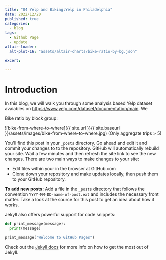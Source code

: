```yaml
---
title: "04 Yelp and Biking:Yelp in Philadelphia"
date: 2022/12/20
published: true
categories:
  - blog
tags:
  - Github Page
  - update
altair-loader:
  alt-plot-16: "assets/altair-charts/bike-ratio-by-bg.json"

excert:

---
```


# Introduction
In this blog, we will walk you through some analysis based Yelp dataset avaiables on https://www.yelp.com/dataset/documentation/main.
We





Bike ratio by block group:
<div id="alt-plot-16"></div>

![bike-from-where-to-where]({{ site.url }}{{ site.baseurl }}/assets/images/bike-from-where-to-where.jpg)
(Only aggregate trips > 5)


You'll find this post in your `_posts` directory. Go ahead and edit it and commit your changes to to the repository. GitHub will automatically rebuild your site. Wait a few minutes and then refresh the site link to see the new changes. There are two main ways to make changes to your site:

- Edit files within your in the browser at GitHub.com
- Clone down your repository and make updates locally, then push them to your GitHub repository.

**To add new posts:** Add a file in the `_posts` directory that follows the convention `YYYY-MM-DD-name-of-post.ext` and includes the necessary front matter. Take a look at the source for this post to get an idea about how it works.

Jekyll also offers powerful support for code snippets:

```python
def print_message(message):
  print(message)

print_message("Welcome to GitHub Pages")
```

Check out the [Jekyll docs][jekyll-docs] for more info on how to get the most out of Jekyll.

[jekyll-docs]: https://jekyllrb.com/docs/home
[jekyll-gh]: https://github.com/jekyll/jekyll
[jekyll-talk]: https://talk.jekyllrb.com/
